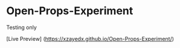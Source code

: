 # Open-Props-Experiment
Testing only


[Live Preview] (https://xzayedx.github.io/Open-Props-Experiment/)
